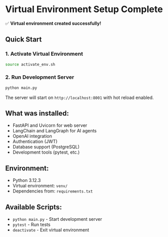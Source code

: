 # Virtual Environment Setup Complete

✅ **Virtual environment created successfully!**

## Quick Start

### 1. Activate Virtual Environment
```bash
source activate_env.sh
```

### 2. Run Development Server
```bash
python main.py
```

The server will start on `http://localhost:8001` with hot reload enabled.

## What was installed:
- FastAPI and Uvicorn for web server
- LangChain and LangGraph for AI agents
- OpenAI integration
- Authentication (JWT)
- Database support (PostgreSQL)
- Development tools (pytest, etc.)

## Environment:
- Python 3.12.3
- Virtual environment: `venv/`
- Dependencies from: `requirements.txt`

## Available Scripts:
- `python main.py` - Start development server
- `pytest` - Run tests
- `deactivate` - Exit virtual environment